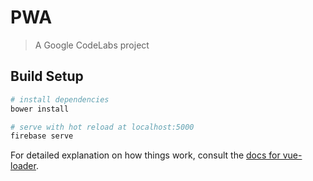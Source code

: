 # PWA

> A Google CodeLabs project

## Build Setup

``` bash
# install dependencies
bower install 

# serve with hot reload at localhost:5000
firebase serve 

```

For detailed explanation on how things work, consult the [docs for vue-loader](http://vuejs.github.io/vue-loader).

